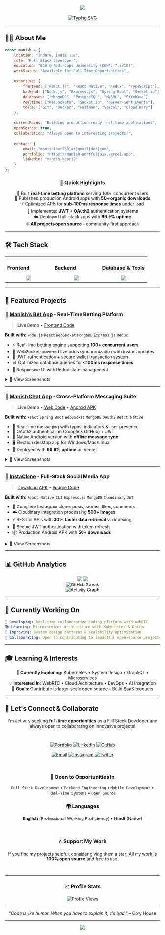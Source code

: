 <div align="center">
  <img src="https://capsule-render.vercel.app/api?type=waving&color=gradient&customColorList=6,11,20&height=180&section=header&text=Manish%20Keer&fontSize=42&fontColor=fff&animation=twinkling&fontAlignY=32&desc=Full%20Stack%20Developer%20%7C%20MERN%20%7C%20Spring%20Boot%20%7C%20Real-Time%20Systems&descSize=16&descAlignY=51"/>
</div>

<div align="center">
  
[![Typing SVG](https://readme-typing-svg.demolab.com?font=Fira+Code&size=22&duration=3000&pause=1000&color=6C63FF&center=true&vCenter=true&multiline=false&repeat=true&width=600&lines=Building+Scalable+Web+%26+Mobile+Apps;MERN+Stack+%7C+Spring+Boot+Expert;Real-Time+Systems+Architect;Open+Source+Enthusiast)](https://git.io/typing-svg)

</div>

---

## 👨‍💻 About Me

```javascript
const manish = {
    location: "Indore, India 🇮🇳",
    role: "Full Stack Developer",
    education: "BCA @ Medi-Caps University (CGPA: 7.7/10)",
    workStatus: "Available for Full-Time Opportunities",
    
    expertise: {
        frontend: ["React.js", "React Native", "Redux", "TypeScript"],
        backend: ["Node.js", "Express.js", "Spring Boot", "Socket.io"],
        databases: ["MongoDB", "PostgreSQL", "MySQL", "Firebase"],
        realtime: ["WebSockets", "Socket.io", "Server-Sent Events"],
        tools: ["Git", "Docker", "Postman", "Vercel", "Cloudinary"]
    },
    
    currentFocus: "Building production-ready real-time applications",
    openSource: true,
    collaboration: "Always open to interesting projects!",
    
    contact: {
        email: "manishkeer530[at]gmail[dot]com",
        portfolio: "https://manish-portfolio19.vercel.app",
        linkedin: "manish-keer19"
    }
};
```

<div align="center">

### 🎯 Quick Highlights

🚀 Built **real-time betting platform** serving 100+ concurrent users  
📱 Published production Android apps with **50+ organic downloads**  
⚡ Optimized APIs for **sub-100ms response times** under load  
🔐 Implemented **JWT + OAuth2** authentication systems  
☁️ Deployed full-stack apps with **99.9% uptime**  
🌐 **All projects open source** – community-first approach

</div>

---

## 🛠️ Tech Stack

<table>
<tr>
<td valign="top" width="33%">

### Frontend
<div align="center">
<img src="https://skillicons.dev/icons?i=react,nextjs,redux,typescript,tailwind,html,css,materialui" />
</div>

</td>
<td valign="top" width="33%">

### Backend
<div align="center">
<img src="https://skillicons.dev/icons?i=nodejs,express,spring,java,socketio,prisma,postman,jest" />
</div>

</td>
<td valign="top" width="33%">

### Database & Tools
<div align="center">
<img src="https://skillicons.dev/icons?i=mongodb,mysql,postgres,firebase,git,docker,vercel,vscode" />
</div>

</td>
</tr>
</table>

---

## 🌟 Featured Projects

### 🎲 [Manish's Bet App](https://manish-bet-app.vercel.app) - Real-Time Betting Platform
> **Live Demo** • [Frontend Code](https://github.com/Manish-keer19/Betting_App_Frontend)

**Built with:** `Node.js` `React` `WebSocket` `MongoDB` `Express.js` `Redux`

- ⚡ Real-time betting engine supporting **100+ concurrent users**
- 🔄 WebSocket-powered live odds synchronization with instant updates
- 🔐 JWT authentication + secure wallet transaction system
- 📊 Optimized database queries for **<100ms response times**
- 🎨 Responsive UI with Redux state management

<details>
<summary>📸 View Screenshots</summary>
<br/>
<img src="./screenshots/betting-game.png" width="400" alt="Betting Interface"/>
<img src="./screenshots/wallet-system.png" width="400" alt="Wallet System"/>
</details>

---

### 💬 [Manish Chat App](https://manishchatapp.vercel.app) - Cross-Platform Messaging Suite
> **Live Demo** • [Web Code](https://github.com/Manish-keer19/chat-web-app) • [Android APK](https://www.mediafire.com/file/7acyxs5grs88v25/ManishChatApp.apk/file)

**Built with:** `React` `Spring Boot` `WebSocket` `MongoDB` `OAuth2` `React Native`

- 💬 Real-time messaging with typing indicators & user presence
- 🔑 OAuth2 authentication (Google & GitHub) + JWT
- 📱 Native Android version with **offline message sync**
- 🖥️ Electron desktop app for Windows/Mac/Linux
- 🚀 Deployed with **99.9% uptime** on Vercel

<details>
<summary>📸 View Screenshots</summary>
<br/>
<img src="./screenshots/chat-login.png" width="400" alt="Chat Login"/>
<img src="./screenshots/chat-dashboard.png" width="400" alt="Chat Dashboard"/>
<img src="./screenshots/android-chat-interface.jpg" width="250" alt="Android Interface"/>
</details>

---

### 📱 [InstaClone](https://github.com/Manish-keer19/Full_Stack-InstaClone-apk) - Full-Stack Social Media App
> [Download APK](https://github.com/Manish-keer19/Full_Stack-InstaClone-apk) • [Source Code](https://github.com/Manish-keer19/Full_Stack-InstaClone-apk)

**Built with:** `React Native CLI` `Express.js` `MongoDB` `Cloudinary` `JWT`

- 📸 Complete Instagram clone: posts, stories, likes, comments
- ☁️ Cloudinary integration processing **500+ images**
- ⚡ RESTful APIs with **30% faster data retrieval** via indexing
- 🔐 Secure JWT authentication with token refresh
- 📦 Production Android APK with **50+ downloads**

<details>
<summary>📸 View Screenshots</summary>
<br/>
<img src="./screenshots/insta-feed.jpg" width="250" alt="Feed"/>
<img src="./screenshots/insta-profile.jpg" width="250" alt="Profile"/>
</details>

---

## 📊 GitHub Analytics

<div align="center">
  <img height="180em" src="https://github-readme-stats.vercel.app/api?username=Manish-keer19&show_icons=true&theme=tokyonight&include_all_commits=true&count_private=true&hide_border=true&bg_color=0D1117&title_color=6C63FF&icon_color=6C63FF"/>
  <img height="180em" src="https://github-readme-stats.vercel.app/api/top-langs/?username=Manish-keer19&layout=compact&theme=tokyonight&hide_border=true&bg_color=0D1117&title_color=6C63FF"/>
</div>

<div align="center">
  <img src="https://github-readme-streak-stats.herokuapp.com/?user=Manish-keer19&theme=tokyonight&hide_border=true&background=0D1117&ring=6C63FF&fire=6C63FF&currStreakLabel=6C63FF" alt="GitHub Streak"/>
</div>

<div align="center">
  <img src="https://github-readme-activity-graph.vercel.app/graph?username=Manish-keer19&theme=tokyo-night&hide_border=true&bg_color=0D1117&color=6C63FF&line=6C63FF&point=FFFFFF" alt="Activity Graph"/>
</div>

---

## 🎯 Currently Working On

```yaml
🔨 Developing: Real-time collaborative coding platform with WebRTC
📚 Learning: Microservices architecture with Kubernetes & Docker
🎨 Improving: System design patterns & scalability optimization
🤝 Collaborating: Open to contributing to impactful open-source projects
```

---

## 🎓 Learning & Interests

<div align="center">

🌱 **Currently Exploring:** Kubernetes • System Design • GraphQL • Microservices  
💡 **Interested In:** WebRTC • Cloud Architecture • DevOps • AI Integration  
🎯 **Goals:** Contribute to large-scale open source • Build SaaS products

</div>

---

## 🤝 Let's Connect & Collaborate

<div align="center">

I'm actively seeking **full-time opportunities** as a Full Stack Developer and always open to collaborating on innovative projects!

<br/>

[![Portfolio](https://img.shields.io/badge/🌐_Portfolio-Visit_Site-6C63FF?style=for-the-badge&labelColor=0D1117)](https://manish-portfolio19.vercel.app)
[![LinkedIn](https://img.shields.io/badge/LinkedIn-Connect-0077B5?style=for-the-badge&logo=linkedin&logoColor=white&labelColor=0D1117)](https://www.linkedin.com/in/manish-keer19/)
[![GitHub](https://img.shields.io/badge/GitHub-Follow-181717?style=for-the-badge&logo=github&logoColor=white&labelColor=0D1117)](https://github.com/Manish-keer19)

[![Email](https://img.shields.io/badge/Email-manishkeer530%40gmail.com-D14836?style=for-the-badge&logo=gmail&logoColor=white&labelColor=0D1117)](mailto:manishkeer530@gmail.com)
[![Instagram](https://img.shields.io/badge/Instagram-Follow-E4405F?style=for-the-badge&logo=instagram&logoColor=white&labelColor=0D1117)](https://www.instagram.com/manish_keer19/)
[![Twitter](https://img.shields.io/badge/Twitter-Follow-1DA1F2?style=for-the-badge&logo=x&logoColor=white&labelColor=0D1117)](https://x.com/manishkeer_19)

<br/>

### 💼 Open to Opportunities In

`Full Stack Development` • `Backend Engineering` • `Mobile Development` • `Real-Time Systems` • `Open Source`

### 🌍 Languages
**English** (Professional Working Proficiency) • **Hindi** (Native)

<br/>

### ⭐ Support My Work

If you find my projects helpful, consider giving them a star! All my work is **100% open source** and free to use.

<br/>

</div>

---

<div align="center">

### 📈 Profile Stats

![Profile Views](https://komarev.com/ghpvc/?username=Manish-keer19&color=6C63FF&style=for-the-badge&label=PROFILE+VIEWS)

---

*"Code is like humor. When you have to explain it, it's bad."* – Cory House

---

</div>

<div align="center">
  <img src="https://capsule-render.vercel.app/api?type=waving&color=gradient&customColorList=6,11,20&height=100&section=footer"/>
</div>

<!-- SEO Keywords: Full Stack Developer, MERN Stack, React Developer, Node.js Developer, Spring Boot, Real-Time Applications, WebSocket, MongoDB, Java Developer, React Native, Open Source, Indore Developer, JavaScript Expert, TypeScript, REST API, Microservices -->

